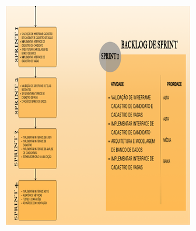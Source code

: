 <img src = "https://github.com/B1naryDevs/API/blob/dev/imagens/backlog_sprint.png?raw=true" width="900" height="600" /> 
